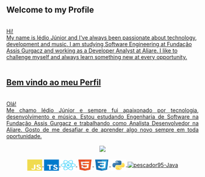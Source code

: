 ## Welcome to my Profile
<div align="ustify">
   
   <a href="https://www.linkedin.com/in/i%C3%A9dio-jo%C3%A3o-carabolante-j%C3%BAnior-734b2653/?locale=en_US">
      </br>
      Hi!<br/>
My name is Iédio Júnior and I've always been passionate about technology, development and music. I am studying Software Engineering at Fundação Assis Gurgacz and working as a Developer Analyst at Aliare. I like to challenge myself and always learn something new at every opportunity.</div>
      <br/>
   
   ## Bem vindo ao meu Perfil
   <div align="justify">
    
   <a href="https://www.linkedin.com/in/i%C3%A9dio-jo%C3%A3o-carabolante-j%C3%BAnior-734b2653">
      </br>
      Olá!</br>
Me chamo Iédio Júnior e sempre fui apaixonado por tecnologia, desenvolvimento e música. Estou estudando Engenharia de Software na Fundação Assis Gurgacz e trabalhando como Analista Desenvolvedor na Aliare. Gosto de me desafiar e de aprender algo novo sempre em toda oportunidade.</div>
      </br> 
      
 
  <div align="center">
   <a href="https://github.com/pescador95">
  <img height="180em" src="https://github-readme-stats.vercel.app/api?username=pescador95&show_icons=true&theme=radical&include_all_commits=true&count_private=true" />
    <!--img height="180em" src="https://github-readme-stats.vercel.app/api/top-langs/?username=pescador95&layout=compact&langs_count=7&theme=radical"/-->
      </div>
        
<div style="display: inline_block" align="center"><br>
  <img align="center" alt="pescador95-Js" height="30" width="40" src="https://raw.githubusercontent.com/devicons/devicon/master/icons/javascript/javascript-plain.svg">
  <img align="center" alt="pescador95-Ts" height="30" width="40" src="https://raw.githubusercontent.com/devicons/devicon/master/icons/typescript/typescript-plain.svg">
  <img align="center" alt="pescador95-React" height="30" width="40" src="https://raw.githubusercontent.com/devicons/devicon/master/icons/react/react-original.svg">
  <img align="center" alt="pescador95-HTML" height="30" width="40" src="https://raw.githubusercontent.com/devicons/devicon/master/icons/html5/html5-original.svg">
  <img align="center" alt="pescador95-CSS" height="30" width="40" src="https://raw.githubusercontent.com/devicons/devicon/master/icons/css3/css3-original.svg">
  <img align="center" alt="pescador95-Python" height="30" width="40" src="https://raw.githubusercontent.com/devicons/devicon/master/icons/python/python-original.svg">
  <img align="center" alt="pescador95-Java" height="30" width="40" src="https://cdn.jsdelivr.net/gh/devicons/devicon/icons/java/java-original.svg">
</div>
 

